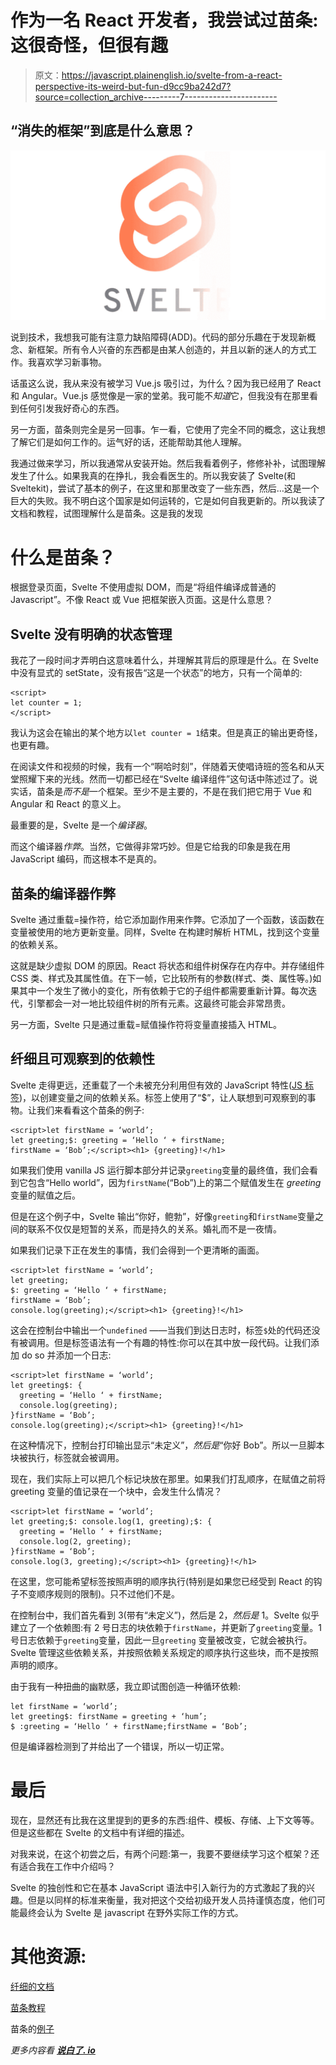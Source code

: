 # 作为一名 React 开发者，我尝试过苗条:这很奇怪，但很有趣

> 原文：<https://javascript.plainenglish.io/svelte-from-a-react-perspective-its-weird-but-fun-d9cc9ba242d7?source=collection_archive---------7----------------------->

## “消失的框架”到底是什么意思？

![](img/1104412b05044ed962b46b08a4a6b424.png)

说到技术，我想我可能有注意力缺陷障碍(ADD)。代码的部分乐趣在于发现新概念、新框架。所有令人兴奋的东西都是由某人创造的，并且以新的迷人的方式工作。我喜欢学习新事物。

话虽这么说，我从来没有被学习 Vue.js 吸引过，为什么？因为我已经用了 React 和 Angular。Vue.js 感觉像是一家的堂弟。我可能不*知道*它，但我没有在那里看到任何引发我好奇心的东西。

另一方面，苗条则完全是另一回事。乍一看，它使用了完全不同的概念，这让我想了解它们是如何工作的。运气好的话，还能帮助其他人理解。

我通过做来学习，所以我通常从安装开始。然后我看着例子，修修补补，试图理解发生了什么。如果我真的在挣扎，我会看医生的。所以我安装了 Svelte(和 Sveltekit)，尝试了基本的例子，在这里和那里改变了一些东西，然后…这是一个巨大的失败。我不明白这个国家是如何运转的，它是如何自我更新的。所以我读了文档和教程，试图理解什么是苗条。这是我的发现

# 什么是苗条？

根据登录页面，Svelte 不使用虚拟 DOM，而是“将组件编译成普通的 Javascript”。不像 React 或 Vue 把框架嵌入页面。这是什么意思？

## Svelte 没有明确的状态管理

我花了一段时间才弄明白这意味着什么，并理解其背后的原理是什么。在 Svelte 中没有显式的 setState，没有报告“这是一个状态”的地方，只有一个简单的:

```
<script>
let counter = 1;
</script>
```

我认为这会在输出的某个地方以`let counter = 1`结束。但是真正的输出更奇怪，也更有趣。

在阅读文件和视频的时候，我有一个“啊哈时刻”，伴随着天使唱诗班的签名和从天堂照耀下来的光线。然而一切都已经在“Svelte 编译组件”这句话中陈述过了。说实话，苗条是*而不是*一个框架。至少不是主要的，不是在我们把它用于 Vue 和 Angular 和 React 的意义上。

最重要的是，Svelte 是一个*编译器*。

而这个编译器*作弊*。当然，它做得非常巧妙。但是它给我的印象是我在用 JavaScript 编码，而这根本不是真的。

## 苗条的编译器作弊

Svelte 通过重载=操作符，给它添加副作用来作弊。它添加了一个函数，该函数在变量被使用的地方更新变量。同样，Svelte 在构建时解析 HTML，找到这个变量的依赖关系。

这就是缺少虚拟 DOM 的原因。React 将状态和组件树保存在内存中。并存储组件 CSS 类、样式及其属性值。在下一帧，它比较所有的参数(样式、类、属性等。)如果其中一个发生了微小的变化，所有依赖于它的子组件都需要重新计算。每次迭代，引擎都会一对一地比较组件树的所有元素。这最终可能会非常昂贵。

另一方面，Svelte 只是通过重载=赋值操作符将变量直接插入 HTML。

## 纤细且可观察到的依赖性

Svelte 走得更远，还重载了一个未被充分利用但有效的 JavaScript 特性([JS 标签](https://developer.mozilla.org/en-US/docs/Web/JavaScript/Reference/Statements/label))，以创建变量之间的依赖关系。标签上使用了“$”，让人联想到可观察到的事物。让我们来看看这个苗条的例子:

```
<script>let firstName = ‘world’;
let greeting;$: greeting = ‘Hello ‘ + firstName;
firstName = ‘Bob’;</script><h1> {greeting}!</h1>
```

如果我们使用 vanilla JS 运行脚本部分并记录`greeting`变量的最终值，我们会看到它包含“Hello world”，因为`firstName`(“Bob”)上的第二个赋值发生在 *greeting* 变量的赋值之后。

但是在这个例子中，Svelte 输出“你好，鲍勃”，好像`greeting`和`firstName`变量之间的联系不仅仅是短暂的关系，而是持久的关系。婚礼而不是一夜情。

如果我们记录下正在发生的事情，我们会得到一个更清晰的画面。

```
<script>let firstName = ‘world’;
let greeting;
$: greeting = ‘Hello ‘ + firstName;
firstName = ‘Bob’;
console.log(greeting);</script><h1> {greeting}!</h1>
```

这会在控制台中输出一个`undefined` ——当我们到达日志时，标签`$`处的代码还没有被调用。但是标签语法有一个有趣的特性:你可以在其中放一段代码。让我们添加 do so 并添加一个日志:

```
<script>let firstName = ‘world’;
let greeting$: {
  greeting = ‘Hello ‘ + firstName;
  console.log(greeting);
}firstName = ‘Bob’;
console.log(greeting);</script><h1> {greeting}!</h1>
```

在这种情况下，控制台打印输出显示“未定义”，*然后是*“你好 Bob”。所以一旦脚本块被执行，标签就会被调用。

现在，我们实际上可以把几个标记块放在那里。如果我们打乱顺序，在赋值之前将 greeting 变量的值记录在一个块中，会发生什么情况？

```
<script>let firstName = ‘world’;
let greeting;$: console.log(1, greeting);$: {
  greeting = ‘Hello ‘ + firstName;
  console.log(2, greeting);
}firstName = ‘Bob’;
console.log(3, greeting);</script><h1> {greeting}!</h1>
```

在这里，您可能希望标签按照声明的顺序执行(特别是如果您已经受到 React 的钩子不变顺序规则的限制)。只不过他们不是。

在控制台中，我们首先看到 3(带有“未定义”)，然后是 2，*然后是* 1。Svelte 似乎建立了一个依赖图:有 2 号日志的块依赖于`firstName`，并更新了`greeting`变量。1 号日志依赖于`greeting`变量，因此一旦`greeting` 变量被改变，它就会被执行。Svelte 管理这些依赖关系，并按照依赖关系规定的顺序执行这些块，而不是按照声明的顺序。

由于我有一种扭曲的幽默感，我立即试图创造一种循环依赖:

```
let firstName = ‘world’;
let greeting$: firstName = greeting + ‘hum’;
$ :greeting = ‘Hello ‘ + firstName;firstName = ‘Bob’;
```

但是编译器检测到了并给出了一个错误，所以一切正常。

# 最后

现在，显然还有比我在这里提到的更多的东西:组件、模板、存储、上下文等等。但是这些都在 Svelte 的文档中有详细的描述。

对我来说，在这个初尝之后，有两个问题:第一，我要不要继续学习这个框架？还有适合我在工作中介绍吗？

Svelte 的独创性和它在基本 JavaScript 语法中引入新行为的方式激起了我的兴趣。但是以同样的标准来衡量，我对把这个交给初级开发人员持谨慎态度，他们可能最终会认为 Svelte 是 javascript 在野外实际工作的方式。

# 其他资源:

[纤细的文档](https://svelte.dev/docs)

[苗条教程](https://svelte.dev/tutorial/basics)

苗条的[例子](https://svelte.dev/examples)

*更多内容看* [***说白了. io***](http://plainenglish.io/)